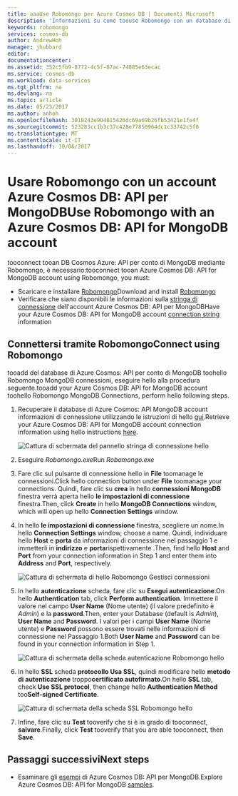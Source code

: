 ```yaml
---
title: aaaUse Robomongo per Azure Cosmos DB | Documenti Microsoft
description: 'Informazioni su come toouse Robomongo con un database di Azure Cosmos: API per conto di MongoDB'
keywords: robomongo
services: cosmos-db
author: AndrewHoh
manager: jhubbard
editor: 
documentationcenter: 
ms.assetid: 352c5fb9-8772-4c5f-87ac-74885e63ecac
ms.service: cosmos-db
ms.workload: data-services
ms.tgt_pltfrm: na
ms.devlang: na
ms.topic: article
ms.date: 05/23/2017
ms.author: anhoh
ms.openlocfilehash: 3018243e904015426dc69a69b26fb53421e1fe4f
ms.sourcegitcommit: 523283cc1b3c37c428e77850964dc1c33742c5f0
ms.translationtype: MT
ms.contentlocale: it-IT
ms.lasthandoff: 10/06/2017
---
```

# <a name="use-robomongo-with-an-azure-cosmos-db-api-for-mongodb-account"></a><span data-ttu-id="e0ecb-104">Usare Robomongo con un account Azure Cosmos DB: API per MongoDB</span><span class="sxs-lookup"><span data-stu-id="e0ecb-104">Use Robomongo with an Azure Cosmos DB: API for MongoDB account</span></span>
<span data-ttu-id="e0ecb-105">tooconnect tooan DB Cosmos Azure: API per conto di MongoDB mediante Robomongo, è necessario:</span><span class="sxs-lookup"><span data-stu-id="e0ecb-105">tooconnect tooan Azure Cosmos DB: API for MongoDB account using Robomongo, you must:</span></span>

* <span data-ttu-id="e0ecb-106">Scaricare e installare [Robomongo](https://robomongo.org/)</span><span class="sxs-lookup"><span data-stu-id="e0ecb-106">Download and install [Robomongo](https://robomongo.org/)</span></span>
* <span data-ttu-id="e0ecb-107">Verificare che siano disponibili le informazioni sulla [stringa di connessione](connect-mongodb-account.md) dell'account Azure Cosmos DB: API per MongoDB</span><span class="sxs-lookup"><span data-stu-id="e0ecb-107">Have your Azure Cosmos DB: API for MongoDB account [connection string](connect-mongodb-account.md) information</span></span>

## <a name="connect-using-robomongo"></a><span data-ttu-id="e0ecb-108">Connettersi tramite Robomongo</span><span class="sxs-lookup"><span data-stu-id="e0ecb-108">Connect using Robomongo</span></span>
<span data-ttu-id="e0ecb-109">tooadd del database di Azure Cosmos: API per conto di MongoDB toohello Robomongo MongoDB connessioni, eseguire hello alla procedura seguente.</span><span class="sxs-lookup"><span data-stu-id="e0ecb-109">tooadd your Azure Cosmos DB: API for MongoDB account toohello Robomongo MongoDB Connections, perform hello following steps.</span></span>

1. <span data-ttu-id="e0ecb-110">Recuperare il database di Azure Cosmos: API MongoDB account informazioni di connessione utilizzando le istruzioni di hello [qui](connect-mongodb-account.md).</span><span class="sxs-lookup"><span data-stu-id="e0ecb-110">Retrieve your Azure Cosmos DB: API for MongoDB account connection information using hello instructions [here](connect-mongodb-account.md).</span></span>

    ![Cattura di schermata del pannello stringa di connessione hello](./media/mongodb-robomongo/connectionstringblade.png)
2. <span data-ttu-id="e0ecb-112">Eseguire *Robomongo.exe*</span><span class="sxs-lookup"><span data-stu-id="e0ecb-112">Run *Robomongo.exe*</span></span>

3. <span data-ttu-id="e0ecb-113">Fare clic sul pulsante di connessione hello in **File** toomanage le connessioni.</span><span class="sxs-lookup"><span data-stu-id="e0ecb-113">Click hello connection button under **File** toomanage your connections.</span></span> <span data-ttu-id="e0ecb-114">Quindi, fare clic su **crea** in hello **connessioni MongoDB** finestra verrà aperta hello **le impostazioni di connessione** finestra.</span><span class="sxs-lookup"><span data-stu-id="e0ecb-114">Then, click **Create** in hello **MongoDB Connections** window, which will open up hello **Connection Settings** window.</span></span>

4. <span data-ttu-id="e0ecb-115">In hello **le impostazioni di connessione** finestra, scegliere un nome.</span><span class="sxs-lookup"><span data-stu-id="e0ecb-115">In hello **Connection Settings** window, choose a name.</span></span> <span data-ttu-id="e0ecb-116">Quindi, individuare hello **Host** e **porta** da informazioni di connessione nel passaggio 1 e immetterli in **indirizzo** e **porta**rispettivamente .</span><span class="sxs-lookup"><span data-stu-id="e0ecb-116">Then, find hello **Host** and **Port** from your connection information in Step 1 and enter them into **Address** and **Port**, respectively.</span></span>

    ![Cattura di schermata di hello Robomongo Gestisci connessioni](./media/mongodb-robomongo/manageconnections.png)
5. <span data-ttu-id="e0ecb-118">In hello **autenticazione** scheda, fare clic su **Esegui autenticazione**.</span><span class="sxs-lookup"><span data-stu-id="e0ecb-118">On hello **Authentication** tab, click **Perform authentication**.</span></span> <span data-ttu-id="e0ecb-119">Immettere il valore nel campo **User Name** (Nome utente) (il valore predefinito è *Admin*) e la **password**.</span><span class="sxs-lookup"><span data-stu-id="e0ecb-119">Then, enter your Database (default is *Admin*), **User Name** and **Password**.</span></span>
<span data-ttu-id="e0ecb-120">I valori per i campi **User Name** (Nome utente) e **Password** possono essere trovati nelle informazioni di connessione nel Passaggio 1.</span><span class="sxs-lookup"><span data-stu-id="e0ecb-120">Both **User Name** and **Password** can be found in your connection information in Step 1.</span></span>

    ![Cattura di schermata della scheda autenticazione Robomongo hello](./media/mongodb-robomongo/authentication.png)
6. <span data-ttu-id="e0ecb-122">In hello **SSL** scheda **protocollo Usa SSL**, quindi modificare hello **metodo di autenticazione** troppo**certificato autofirmato**.</span><span class="sxs-lookup"><span data-stu-id="e0ecb-122">On hello **SSL** tab, check **Use SSL protocol**, then change hello **Authentication Method** too**Self-signed Certificate**.</span></span>

    ![Cattura di schermata della scheda SSL Robomongo hello](./media/mongodb-robomongo/SSL.png)
7. <span data-ttu-id="e0ecb-124">Infine, fare clic su **Test** tooverify che si è in grado di tooconnect, **salvare**.</span><span class="sxs-lookup"><span data-stu-id="e0ecb-124">Finally, click **Test** tooverify that you are able tooconnect, then **Save**.</span></span>

## <a name="next-steps"></a><span data-ttu-id="e0ecb-125">Passaggi successivi</span><span class="sxs-lookup"><span data-stu-id="e0ecb-125">Next steps</span></span>
* <span data-ttu-id="e0ecb-126">Esaminare gli [esempi](mongodb-samples.md) di Azure Cosmos DB: API per MongoDB.</span><span class="sxs-lookup"><span data-stu-id="e0ecb-126">Explore Azure Cosmos DB: API for MongoDB [samples](mongodb-samples.md).</span></span>
